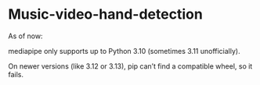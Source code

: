 # Music-video-hand-detection

As of now:

mediapipe only supports up to Python 3.10 (sometimes 3.11 unofficially).

On newer versions (like 3.12 or 3.13), pip can’t find a compatible wheel, so it fails.
